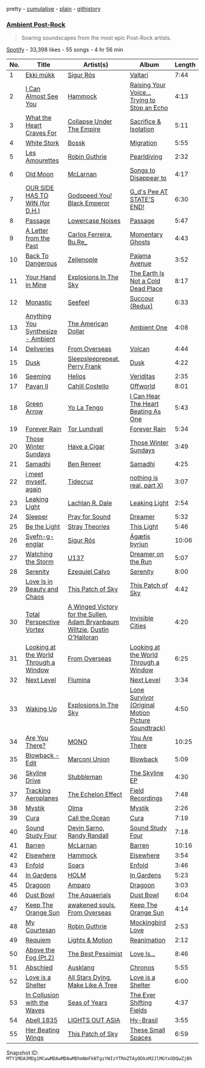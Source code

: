 pretty - [cumulative](/playlists/cumulative/37i9dQZF1DX9uKvEw7Rwtq.md) - [plain](/playlists/plain/37i9dQZF1DX9uKvEw7Rwtq) - [githistory](https://github.githistory.xyz/mackorone/spotify-playlist-archive/blob/main/playlists/plain/37i9dQZF1DX9uKvEw7Rwtq)

### [Ambient Post\-Rock](https://open.spotify.com/playlist/37i9dQZF1DX9uKvEw7Rwtq)

> Soaring soundscapes from the most epic Post\-Rock artists.

[Spotify](https://open.spotify.com/user/spotify) - 33,398 likes - 55 songs - 4 hr 56 min

| No. | Title | Artist(s) | Album | Length |
|---|---|---|---|---|
| 1 | [Ekki múkk](https://open.spotify.com/track/36ZSqoEkEtH6s9FvVS9yNe) | [Sigur Rós](https://open.spotify.com/artist/6UUrUCIZtQeOf8tC0WuzRy) | [Valtari](https://open.spotify.com/album/784AinfJcPwVdpbXR4U8mN) | 7:44 |
| 2 | [I Can Almost See You](https://open.spotify.com/track/3LHINSuy4dL5Lgvg0q8M2k) | [Hammock](https://open.spotify.com/artist/0VOR7Ie9xUSb45fzIIVJQ1) | [Raising Your Voice..\. Trying to Stop an Echo](https://open.spotify.com/album/5oixCadw77lgY0qTWMPm5r) | 4:13 |
| 3 | [What the Heart Craves For](https://open.spotify.com/track/0HRANjLImYOvlfNF9wG2cy) | [Collapse Under The Empire](https://open.spotify.com/artist/34OB6veglJfOx8CzSsu0XY) | [Sacrifice & Isolation](https://open.spotify.com/album/42WlUy8Gv94fgPhtlnSPka) | 5:11 |
| 4 | [White Stork](https://open.spotify.com/track/2fC4TDzOjxfz8PDgCrDExM) | [Bossk](https://open.spotify.com/artist/6KPlPSPeF5BndJ7P888uSh) | [Migration](https://open.spotify.com/album/2jkfppW61KLmzyFEYLym63) | 5:55 |
| 5 | [Les Amourettes](https://open.spotify.com/track/6eOmK8yn18IqGAHrNpXf9b) | [Robin Guthrie](https://open.spotify.com/artist/3ZqRIzadY4WYQEg4Hj2vGC) | [Pearldiving](https://open.spotify.com/album/3qeHLQq8W62NOm4SH9Yya6) | 2:32 |
| 6 | [Old Moon](https://open.spotify.com/track/2nbmmiicbkivIF0olzk7JJ) | [McLarnan](https://open.spotify.com/artist/0SQZ2Dcu8oLoNZs6Pwqrwt) | [Songs to Disappear to](https://open.spotify.com/album/3aLsCurarCN5BSpLQtz5uz) | 4:17 |
| 7 | [OUR SIDE HAS TO WIN \(for D.H.\)](https://open.spotify.com/track/5RH06Chc3TES0rnnlSsecj) | [Godspeed You! Black Emperor](https://open.spotify.com/artist/4svpOyfmQKuWpHLjgy4cdK) | [G\_d's Pee AT STATE'S END!](https://open.spotify.com/album/1RDLG5wi0a2Lrgdxs32tKL) | 6:30 |
| 8 | [Passage](https://open.spotify.com/track/1qjepM8Kvr049e9gE1fkdm) | [Lowercase Noises](https://open.spotify.com/artist/7trvyUUXmPhi1StCNYHj4e) | [Passage](https://open.spotify.com/album/5KFRuWDL0crUoNfvBqMFyw) | 5:47 |
| 9 | [A Letter from the Past](https://open.spotify.com/track/2Da5dLkBzADcZ0qcTOuiYk) | [Carlos Ferreira](https://open.spotify.com/artist/7J6KXAg6cV2B2BKGYZJhEB), [Bu.Re\_](https://open.spotify.com/artist/6CJUEvrgdk2Qy2M8M8ucy0) | [Momentary Ghosts](https://open.spotify.com/album/7sAHthUnnbu2lpLkzDdqiI) | 4:43 |
| 10 | [Back To Dangerous](https://open.spotify.com/track/60E5CKMclWgAFxcqKVz0rg) | [Zelienople](https://open.spotify.com/artist/7JoqPuWVcwttLMTT0jgSgY) | [Pajama Avenue](https://open.spotify.com/album/3qAEUZXgpWwJSt9YxyAB7E) | 3:52 |
| 11 | [Your Hand in Mine](https://open.spotify.com/track/4mZofk9oND0AA4sJfzTH0R) | [Explosions In The Sky](https://open.spotify.com/artist/1uQWmt1OhuHGRKmZ2ZcL6p) | [The Earth Is Not a Cold Dead Place](https://open.spotify.com/album/1Kea0bYAee4cGaMY7KAcMl) | 8:17 |
| 12 | [Monastic](https://open.spotify.com/track/4VZAiJm5BugPrnlsMzqgUu) | [Seefeel](https://open.spotify.com/artist/0jyH4jtanxaysaxwDVhR6f) | [Succour \(Redux\)](https://open.spotify.com/album/3Nrbrk8rTB1tI12OwvQ2PM) | 6:33 |
| 13 | [Anything You Synthesize \- Ambient](https://open.spotify.com/track/0OF6WSdeVmYEGBZlxvwvLq) | [The American Dollar](https://open.spotify.com/artist/5r4OqYJL7JrtZlffx7FJlb) | [Ambient One](https://open.spotify.com/album/7A6VoC5v3dHcINkZudtJaD) | 4:08 |
| 14 | [Deliveries](https://open.spotify.com/track/2fwzxX1uakYBKc5cT0kFN3) | [From Overseas](https://open.spotify.com/artist/31PP2XORcCMGHAa8vzJEUV) | [Volcan](https://open.spotify.com/album/1oeoW3Ucs6A2zSMMgMS0UW) | 4:44 |
| 15 | [Dusk](https://open.spotify.com/track/3iGE1kGYpyDTHVSVTS55os) | [Sleepsleeprepeat](https://open.spotify.com/artist/5y1SFoys6rcYo6dj6rmGPR), [Perry Frank](https://open.spotify.com/artist/55vXnVPAEwec4swGa4P1GN) | [Dusk](https://open.spotify.com/album/3AKrk1nvaTNAxwb17DEheV) | 4:22 |
| 16 | [Seeming](https://open.spotify.com/track/5nrQNMtKNb3amHXUZrzKNf) | [Helios](https://open.spotify.com/artist/592TFYwu9Qb0RC1hKDbX2w) | [Veriditas](https://open.spotify.com/album/3OjaLYG57ukJufdA9H63YP) | 2:35 |
| 17 | [Pavan II](https://open.spotify.com/track/3GyMswLMHlC5bAEnqWA5qr) | [Cahill Costello](https://open.spotify.com/artist/2Hx8lclV6wl5gP4ronSGWm) | [Offworld](https://open.spotify.com/album/4uytwEGcmllVKV0xEBMM2h) | 8:01 |
| 18 | [Green Arrow](https://open.spotify.com/track/0jgsq6l1yMZIlJX4AFXAgA) | [Yo La Tengo](https://open.spotify.com/artist/5hAhrnb0Ch4ODwWu4tsbpi) | [I Can Hear The Heart Beating As One](https://open.spotify.com/album/3NFNNMIWnByvVPvCf7LsRU) | 5:43 |
| 19 | [Forever Rain](https://open.spotify.com/track/3OgeE10HY1P4Xiz8kqX01N) | [Tor Lundvall](https://open.spotify.com/artist/4wLng1JS1GSvps2dPloyzf) | [Forever Rain](https://open.spotify.com/album/3cduDi7Yj9llJs4hIzmF4x) | 5:34 |
| 20 | [Those Winter Sundays](https://open.spotify.com/track/5SwqHpKZdlWOBGsAUdg1me) | [Have a Cigar](https://open.spotify.com/artist/3UN9aDpa6YerR53G9MB73H) | [Those Winter Sundays](https://open.spotify.com/album/70WVA0g1iS6nFjOk7KSGNP) | 3:49 |
| 21 | [Samadhi](https://open.spotify.com/track/1RDmSWTi4ga2alUBcojyXz) | [Ben Reneer](https://open.spotify.com/artist/7asvd9rr7RZ56r10uKWd73) | [Samadhi](https://open.spotify.com/album/0pdogBpTf4tVZv3AxKIThW) | 4:25 |
| 22 | [i meet myself, again](https://open.spotify.com/track/5OBR6IOU4nsn35cK6HThVr) | [Tidecruz](https://open.spotify.com/artist/1JRXfBThwZCQ5dexOjNEy2) | [nothing is real, part XI](https://open.spotify.com/album/09Z8BtKPBmpHhKoLzwCWvD) | 3:07 |
| 23 | [Leaking Light](https://open.spotify.com/track/3lrOAT65wFVEc0XApazcJq) | [Lachlan R\. Dale](https://open.spotify.com/artist/2RSfekOwEazZ2AzL0HB0t9) | [Leaking Light](https://open.spotify.com/album/4cqfOx0iyHRYJiJR7hYt28) | 2:54 |
| 24 | [Sleeper](https://open.spotify.com/track/6BaIyArPOHgL2tvLFJ2mws) | [Pray for Sound](https://open.spotify.com/artist/3pmb6EnakP15oTPwkUndJx) | [Dreamer](https://open.spotify.com/album/1faB36WLHliVa6xqjzTtcu) | 5:32 |
| 25 | [Be the Light](https://open.spotify.com/track/3BgjBJHBnRWY2Ah4L5vLz4) | [Stray Theories](https://open.spotify.com/artist/6zrYVEFX8UvqKu99mWVOKs) | [This Light](https://open.spotify.com/album/6jreztqQw5fcT87HVRPVe3) | 5:46 |
| 26 | [Svefn\-g\-englar](https://open.spotify.com/track/07eGxuz8bL6QMsRqEe1Adu) | [Sigur Rós](https://open.spotify.com/artist/6UUrUCIZtQeOf8tC0WuzRy) | [Ágætis byrjun](https://open.spotify.com/album/1DMMv1Kmoli3Y9fVEZDUVC) | 10:06 |
| 27 | [Watching the Storm](https://open.spotify.com/track/5Ormcdpk9HXgPyTmEH8LQ1) | [U137](https://open.spotify.com/artist/5Js8zUcr9OCEyoWjw3joxY) | [Dreamer on the Run](https://open.spotify.com/album/4dp33vx7vWx93lxuxjNTz2) | 5:07 |
| 28 | [Serenity](https://open.spotify.com/track/1rJTJnb9jFkSetUSoIKOvz) | [Ezequiel Calvo](https://open.spotify.com/artist/5WBRIgdYpUWKbQ1Hr4e07K) | [Serenity](https://open.spotify.com/album/0qLppbcnPxM0EcGFNZzAji) | 8:00 |
| 29 | [Love Is in Beauty and Chaos](https://open.spotify.com/track/6TIRgqVHNPohNq1spT1MFB) | [This Patch of Sky](https://open.spotify.com/artist/5SizWbJ5S7KxIR8e07jvqf) | [This Patch of Sky](https://open.spotify.com/album/3OeVIYkOUed91ddyccGMmO) | 4:42 |
| 30 | [Total Perspective Vortex](https://open.spotify.com/track/32OKcAVCcfhDgojrd7ZMSI) | [A Winged Victory for the Sullen](https://open.spotify.com/artist/13CMfEeq8AC6ryGOPODqE1), [Adam Bryanbaum Wiltzie](https://open.spotify.com/artist/3pv7Yo0bBHl6jyOXU1NnWf), [Dustin O'Halloran](https://open.spotify.com/artist/6UEYawMcp2M4JFoXVOtZEq) | [Invisible Cities](https://open.spotify.com/album/5jZGc1A6FrsN8qssSxxTce) | 4:20 |
| 31 | [Looking at the World Through a Window](https://open.spotify.com/track/1bsSaYmy0vOUH8tux2hAYV) | [From Overseas](https://open.spotify.com/artist/31PP2XORcCMGHAa8vzJEUV) | [Looking at the World Through a Window](https://open.spotify.com/album/5uSadjfUdEaWhB1zs4m3TQ) | 6:25 |
| 32 | [Next Level](https://open.spotify.com/track/25g05W1gVEUtF6BRMEZYMK) | [Flumina](https://open.spotify.com/artist/1MyApt7j3WMkLfcww8SQvT) | [Next Level](https://open.spotify.com/album/730ZiEFjOgwMKmcluqeOpu) | 3:34 |
| 33 | [Waking Up](https://open.spotify.com/track/3CSO9mXOUtOzIM6Eqq9QlF) | [Explosions In The Sky](https://open.spotify.com/artist/1uQWmt1OhuHGRKmZ2ZcL6p) | [Lone Survivor \(Original Motion Picture Soundtrack\)](https://open.spotify.com/album/30KqtKSWR8OQe0mB4EdepA) | 4:50 |
| 34 | [Are You There?](https://open.spotify.com/track/4uGWu07IXviuhwKIK9yafr) | [MONO](https://open.spotify.com/artist/53LVoipNTQ4lvUSJ61XKU3) | [You Are There](https://open.spotify.com/album/3eNhcJ548UV4f8lcviRGYZ) | 10:25 |
| 35 | [Blowback \- Edit](https://open.spotify.com/track/4sARF0lHRj1dnK7twhxSJy) | [Marconi Union](https://open.spotify.com/artist/3nZ3ed6p4CKc1McTLypr6H) | [Blowback](https://open.spotify.com/album/7qalD6mlYYh5lFxaEQ5qS5) | 5:09 |
| 36 | [Skyline Drive](https://open.spotify.com/track/4WQAWGhJB358e9g4wTS3pI) | [Stubbleman](https://open.spotify.com/artist/0Fu1gmQ4PZ1S5anr0l2Cov) | [The Skyline EP](https://open.spotify.com/album/1ytb7WT8k3J4kNVlPWYtPB) | 4:30 |
| 37 | [Tracking Aeroplanes](https://open.spotify.com/track/4J4yJ9VpPIIsRDf9w4cPG7) | [The Echelon Effect](https://open.spotify.com/artist/20lGLFmdtadbUYmqzFRcA2) | [Field Recordings](https://open.spotify.com/album/0TNUVnjYHwbsilNnbweuZa) | 7:48 |
| 38 | [Mystik](https://open.spotify.com/track/25HjqUZFeK2tgNuGHiXWCB) | [Olma](https://open.spotify.com/artist/0jgC3HsKV46vXA8wsaZFuP) | [Mystik](https://open.spotify.com/album/03tqMIhiB0qSBTtuuZsOdU) | 2:26 |
| 39 | [Cura](https://open.spotify.com/track/2jxIRC8w0dO8jfEVMs37On) | [Call the Ocean](https://open.spotify.com/artist/4EKrAbJrw0NND9p13uhYAr) | [Cura](https://open.spotify.com/album/2Eln7i165wjr38KNPIrzSU) | 7:19 |
| 40 | [Sound Study Four](https://open.spotify.com/track/0d3XErjZJDoJr7XgjncNXr) | [Devin Sarno](https://open.spotify.com/artist/6H0BGNsWkD3AZNqJ3dEHPI), [Randy Randall](https://open.spotify.com/artist/10xQlFFMkARUiDNXd31XYS) | [Sound Study Four](https://open.spotify.com/album/7k68DOmu9jG4RJvG0VveGu) | 7:18 |
| 41 | [Barren](https://open.spotify.com/track/7kzMC5fRkZQjjF5jeW02HE) | [McLarnan](https://open.spotify.com/artist/0SQZ2Dcu8oLoNZs6Pwqrwt) | [Barren](https://open.spotify.com/album/1wLiK2y7Ahf0p4gzmY5oZN) | 10:16 |
| 42 | [Elsewhere](https://open.spotify.com/track/06TdEir7zUwTTCerC8JB6J) | [Hammock](https://open.spotify.com/artist/0VOR7Ie9xUSb45fzIIVJQ1) | [Elsewhere](https://open.spotify.com/album/47Mee9RWknn6UKGAuWVC2c) | 3:54 |
| 43 | [Enfold](https://open.spotify.com/track/28NPBeo0MgVDYCJnu2C5Hq) | [Soars](https://open.spotify.com/artist/7iLGqGUSoPQtj8OH61HFwZ) | [Enfold](https://open.spotify.com/album/3URn9GW2uXY7mTXLXs89oS) | 3:46 |
| 44 | [In Gardens](https://open.spotify.com/track/2uU1QkomUh8TpMMyTTLsQ0) | [HOLM](https://open.spotify.com/artist/1V45eg22S9YuA3rdgVPXKt) | [In Gardens](https://open.spotify.com/album/3Z3aTgXXA6Bcq7MYnfZDrG) | 5:23 |
| 45 | [Dragoon](https://open.spotify.com/track/6LGFTYASAcu8YMCcAwRG2g) | [Amparo](https://open.spotify.com/artist/55FRGLGEoc58o9fNM6gEdf) | [Dragoon](https://open.spotify.com/album/4zZR5AnYdvyChSGy0aEGEp) | 3:03 |
| 46 | [Dust Bowl](https://open.spotify.com/track/4fL6NIQ4BxZuxotGZWORgM) | [The Aquaerials](https://open.spotify.com/artist/4SSLrpx3uzgl5PYQLMzyFc) | [Dust Bowl](https://open.spotify.com/album/7JdA2JLTWnDf0IQfqALmN5) | 6:04 |
| 47 | [Keep The Orange Sun](https://open.spotify.com/track/40rVSnon5rqxnNbZoyMwWG) | [awakened souls](https://open.spotify.com/artist/0rZWhvBtGN1KqVD7mKnwUU), [From Overseas](https://open.spotify.com/artist/31PP2XORcCMGHAa8vzJEUV) | [Keep The Orange Sun](https://open.spotify.com/album/6MLLMv5uFphvY2eXVEHB4X) | 4:14 |
| 48 | [My Courtesan](https://open.spotify.com/track/3Mpwsnfe7Q6AspY7aM7qvF) | [Robin Guthrie](https://open.spotify.com/artist/3ZqRIzadY4WYQEg4Hj2vGC) | [Mockingbird Love](https://open.spotify.com/album/78iqh8E1w21f5RxVUNXPuq) | 2:53 |
| 49 | [Requiem](https://open.spotify.com/track/6M8tLLip6IdSyr8unJMFxP) | [Lights & Motion](https://open.spotify.com/artist/3ff1CmU6qfTqRAmdrq8EEG) | [Reanimation](https://open.spotify.com/album/6L0fhAi5G9zXbmFelO96Zy) | 2:12 |
| 50 | [Above the Fog \(Pt.2\)](https://open.spotify.com/track/4cjRiT6COzETZ3mWQXydnr) | [The Best Pessimist](https://open.spotify.com/artist/6W4aup6f745SyZe2vShUnZ) | [Love Is...](https://open.spotify.com/album/5RQJ2Gk1ep33nVpWZCNivn) | 8:46 |
| 51 | [Abschied](https://open.spotify.com/track/5l0a62AwHR4Im5HZ7uhMAy) | [Ausklang](https://open.spotify.com/artist/1ZcJinECNbDAgjHi91jf8Z) | [Chronos](https://open.spotify.com/album/4w6Khg9vi5Dsw9Si0M8fxn) | 5:55 |
| 52 | [Love is a Shelter](https://open.spotify.com/track/1uPfdyNjqHB46zGj7CWoyk) | [All Stars Dying](https://open.spotify.com/artist/28J3Xc87YW3bb8e5iWptNP), [Make Like A Tree](https://open.spotify.com/artist/2FcYVCAttLCTrobIOwkxsk) | [Love is a Shelter](https://open.spotify.com/album/3fXswSDp0atec4RaaQxfwX) | 6:00 |
| 53 | [In Collusion with the Waves](https://open.spotify.com/track/6utTjO78Oyvw6LfdeoTlFW) | [Seas of Years](https://open.spotify.com/artist/0i3clfRb52Y1RoRfRKytAS) | [The Ever Shifting Fields](https://open.spotify.com/album/5YXSmYWQudOo2mnajpxenL) | 4:37 |
| 54 | [Abell 1835](https://open.spotify.com/track/7r2tHb7QeJVe04dV93tw26) | [LIGHTS OUT ASIA](https://open.spotify.com/artist/1jtXwxapRCfIUoU6gbGWzi) | [Hy\-Brasil](https://open.spotify.com/album/4t9ezLYdrfdwL042DhSPVI) | 3:55 |
| 55 | [Her Beating Wings](https://open.spotify.com/track/2FGsWazGl3pdFX1kNk2NY1) | [This Patch of Sky](https://open.spotify.com/artist/5SizWbJ5S7KxIR8e07jvqf) | [These Small Spaces](https://open.spotify.com/album/7ACcoSiFkGjT3TlntaogzB) | 6:59 |

Snapshot ID: `MTY1MDA3MDg1MCwwMDAwMDAwMDhmNmFkNTgzYWIzYTRmZTAyODkxM2JlMGYxODQwZjBh`
